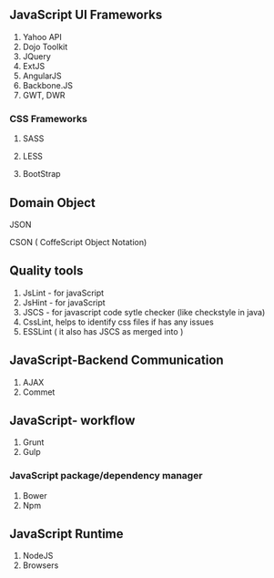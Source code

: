 ## JavaScript UI Frameworks

1. Yahoo API
2. Dojo Toolkit
3. JQuery
4. ExtJS
5. AngularJS
6. Backbone.JS
7. GWT, DWR

### CSS Frameworks

1. SASS

2. LESS

3. BootStrap

## Domain Object

JSON

CSON \( CoffeScript Object Notation\)

## Quality tools

1. JsLint - for javaScript
2. JsHint - for javaScript
3. JSCS - for javascript code sytle checker \(like checkstyle in java\)
4. CssLint, helps to identify css files if has any issues
5. ESSLint \( it also has JSCS as merged into \)

## JavaScript-Backend Communication

1. AJAX
2. Commet

## JavaScript- workflow

1. Grunt
2. Gulp

### JavaScript package\/dependency manager

1. Bower
2. Npm

## JavaScript Runtime

1. NodeJS
2. Browsers

